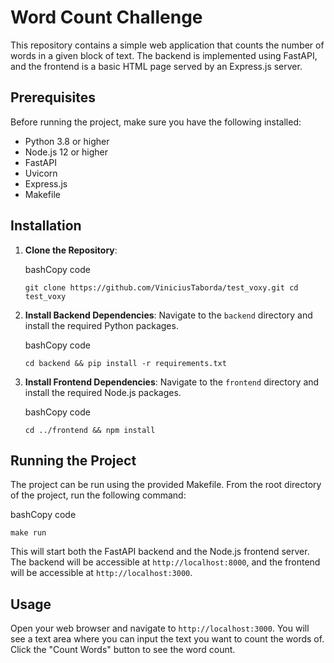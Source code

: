 
# Word Count Challenge

This repository contains a simple web application that counts the number of words in a given block of text. The backend is implemented using FastAPI, and the frontend is a basic HTML page served by an Express.js server.

## Prerequisites

Before running the project, make sure you have the following installed:

-   Python 3.8 or higher
-   Node.js 12 or higher
-   FastAPI
-   Uvicorn
-   Express.js
-   Makefile

## Installation

1.  **Clone the Repository**:
    
    bashCopy code
    
    `git clone https://github.com/ViniciusTaborda/test_voxy.git
    cd test_voxy` 
    
2.  **Install Backend Dependencies**: Navigate to the `backend` directory and install the required Python packages.
    
    bashCopy code
    
    `cd backend &&
    pip install -r requirements.txt` 
    
3.  **Install Frontend Dependencies**: Navigate to the `frontend` directory and install the required Node.js packages.
    
    bashCopy code
    
    `cd ../frontend &&
    npm install` 
    

## Running the Project

The project can be run using the provided Makefile. From the root directory of the project, run the following command:

bashCopy code

`make run` 

This will start both the FastAPI backend and the Node.js frontend server. The backend will be accessible at `http://localhost:8000`, and the frontend will be accessible at `http://localhost:3000`.

## Usage

Open your web browser and navigate to `http://localhost:3000`. You will see a text area where you can input the text you want to count the words of. Click the "Count Words" button to see the word count.
